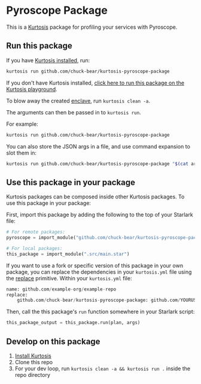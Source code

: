 Pyroscope Package
============
This is a [Kurtosis](https://github.com/kurtosis-tech/kurtosis/) package for profiling your services with Pyroscope.

Run this package
----------------
If you have [Kurtosis installed][install-kurtosis], run:

```bash
kurtosis run github.com/chuck-bear/kurtosis-pyroscope-package
```

If you don't have Kurtosis installed, [click here to run this package on the Kurtosis playground](https://gitpod.io/?autoStart=true&editor=code#https://github.com/kurtosis-tech/playground-gitpod).

To blow away the created [enclave][enclaves-reference], run `kurtosis clean -a`.

The arguments can then be passed in to `kurtosis run`.

For example:

```bash
kurtosis run github.com/chuck-bear/kurtosis-pyroscope-package
```

You can also store the JSON args in a file, and use command expansion to slot them in:

```bash
kurtosis run github.com/chuck-bear/kurtosis-pyroscope-package "$(cat args.json)"
```

</details>

Use this package in your package
--------------------------------
Kurtosis packages can be composed inside other Kurtosis packages. To use this package in your package:

First, import this package by adding the following to the top of your Starlark file:

```python
# For remote packages: 
pyroscope = import_module("github.com/chuck-bear/kurtosis-pyroscope-package/main.star") 

# For local packages:
this_package = import_module(".src/main.star")
```

If you want to use a fork or specific version of this package in your own package, you can replace the dependencies in your `kurtosis.yml` file using the [replace](https://docs.kurtosis.com/concepts-reference/kurtosis-yml/#replace) primitive. 
Within your `kurtosis.yml` file:
```python
name: github.com/example-org/example-repo
replace:
    github.com/chuck-bear/kurtosis-pyroscope-package: github.com/YOURUSER/THISREPO@YOURBRANCH
```

Then, call the this package's `run` function somewhere in your Starlark script:

```python
this_package_output = this_package.run(plan, args)
```

Develop on this package
-----------------------
1. [Install Kurtosis][install-kurtosis]
1. Clone this repo
1. For your dev loop, run `kurtosis clean -a && kurtosis run .` inside the repo directory


<!-------------------------------- LINKS ------------------------------->
[install-kurtosis]: https://docs.kurtosis.com/install
[enclaves-reference]: https://docs.kurtosis.com/concepts-reference/enclaves
